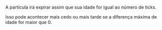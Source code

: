 A partícula irá expirar assim que sua idade for igual ao número de ticks.

Isso pode acontecer mais cedo ou mais tarde se a diferença máxima de idade for maior que 0.
